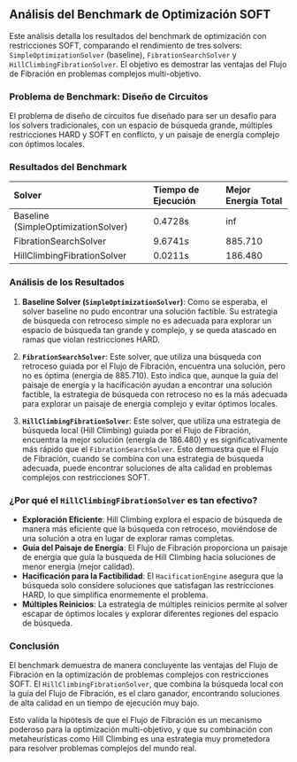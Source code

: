 ## Análisis del Benchmark de Optimización SOFT

Este análisis detalla los resultados del benchmark de optimización con restricciones SOFT, comparando el rendimiento de tres solvers: `SimpleOptimizationSolver` (baseline), `FibrationSearchSolver` y `HillClimbingFibrationSolver`. El objetivo es demostrar las ventajas del Flujo de Fibración en problemas complejos multi-objetivo.

### Problema de Benchmark: Diseño de Circuitos

El problema de diseño de circuitos fue diseñado para ser un desafío para los solvers tradicionales, con un espacio de búsqueda grande, múltiples restricciones HARD y SOFT en conflicto, y un paisaje de energía complejo con óptimos locales.

### Resultados del Benchmark

| Solver | Tiempo de Ejecución | Mejor Energía Total |
| :--- | :--- | :--- |
| Baseline (SimpleOptimizationSolver) | 0.4728s | inf |
| FibrationSearchSolver | 9.6741s | 885.710 |
| HillClimbingFibrationSolver | 0.0211s | 186.480 |

### Análisis de los Resultados

1.  **Baseline Solver (`SimpleOptimizationSolver`)**: Como se esperaba, el solver baseline no pudo encontrar una solución factible. Su estrategia de búsqueda con retroceso simple no es adecuada para explorar un espacio de búsqueda tan grande y complejo, y se queda atascado en ramas que violan restricciones HARD.

2.  **`FibrationSearchSolver`**: Este solver, que utiliza una búsqueda con retroceso guiada por el Flujo de Fibración, encuentra una solución, pero no es óptima (energía de 885.710). Esto indica que, aunque la guía del paisaje de energía y la hacificación ayudan a encontrar una solución factible, la estrategia de búsqueda con retroceso no es la más adecuada para explorar un paisaje de energía complejo y evitar óptimos locales.

3.  **`HillClimbingFibrationSolver`**: Este solver, que utiliza una estrategia de búsqueda local (Hill Climbing) guiada por el Flujo de Fibración, encuentra la mejor solución (energía de 186.480) y es significativamente más rápido que el `FibrationSearchSolver`. Esto demuestra que el Flujo de Fibración, cuando se combina con una estrategia de búsqueda adecuada, puede encontrar soluciones de alta calidad en problemas complejos con restricciones SOFT.

### ¿Por qué el `HillClimbingFibrationSolver` es tan efectivo?

*   **Exploración Eficiente**: Hill Climbing explora el espacio de búsqueda de manera más eficiente que la búsqueda con retroceso, moviéndose de una solución a otra en lugar de explorar ramas completas.
*   **Guía del Paisaje de Energía**: El Flujo de Fibración proporciona un paisaje de energía que guía la búsqueda de Hill Climbing hacia soluciones de menor energía (mejor calidad).
*   **Hacificación para la Factibilidad**: El `HacificationEngine` asegura que la búsqueda solo considere soluciones que satisfagan las restricciones HARD, lo que simplifica enormemente el problema.
*   **Múltiples Reinicios**: La estrategia de múltiples reinicios permite al solver escapar de óptimos locales y explorar diferentes regiones del espacio de búsqueda.

### Conclusión

El benchmark demuestra de manera concluyente las ventajas del Flujo de Fibración en la optimización de problemas complejos con restricciones SOFT. El `HillClimbingFibrationSolver`, que combina la búsqueda local con la guía del Flujo de Fibración, es el claro ganador, encontrando soluciones de alta calidad en un tiempo de ejecución muy bajo.

Esto valida la hipótesis de que el Flujo de Fibración es un mecanismo poderoso para la optimización multi-objetivo, y que su combinación con metaheurísticas como Hill Climbing es una estrategia muy prometedora para resolver problemas complejos del mundo real.


